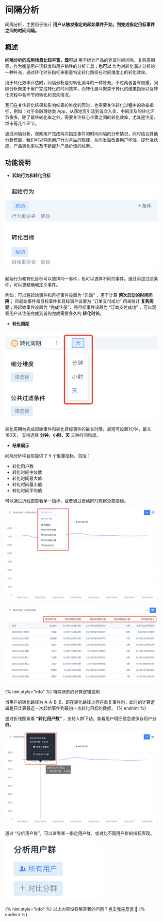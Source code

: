# 间隔分析

间隔分析，主要用于统计 **用户从触发指定的起始事件开始，到完成指定目标事件之间的时间间隔。**

## 概述

**间隔分析的应用场景比较丰富，既可以** 用于统计产品的登录时间间隔、复购周期等，作为衡量用户活跃度和用户黏性的分析工具；**也可以** 作为对转化漏斗分析的一种补充，通过转化时长指标来衡量特定转化路径在时间维度上的转化效率。

用于转化效率评估时，间隔分析是对转化漏斗的一种补充。不过两者各有侧重，间隔分析聚焦于用户完成转化的时间效率，而转化漏斗聚焦于转化的结果指标以及转化流程中各环节的转化和流失情况。

我们在关注转化结果和影响结果的维度的同时，也需要关注转化过程中的效率指标，例如：对于金融理财类 App，从落地页引流到首次入金，中间涉及的转化环节很多，除了最终转化率之外，需要关注核心步骤之间的转化效率，尤其是注册、绑卡等几个环节。

通过间隔分析，观察用户完成两次指定事件的时间间隔的分布情况，同时结合其他分析模型，我们可以洞悉用户行为背后的规律，从而发掘改善用户体验、提升活跃度、产品转化率以及不断提升产品价值的线索。

## 功能说明

* **起始行为和转化目标**

![](../../.gitbook/assets/image%20%28485%29.png)

起始行为和转化目标可以选择同一事件，也可以选择不同的事件。通过添加过滤条件，可以更精确地定义事件。

例如：可以将起始事件和目标事件设置为 “启动” ，用于计算 **两次启动的时间间隔**； 将起始事件和目标事件和目标事件设置为 “订单支付成功” 用来统计 **复购周期**；将起始事件设置为 “完成注册”，将目标事件设置为 “订单支付成功” ，可以观察用户从注册完成到首购完成需要多久的 **转化时长**。

* **转化周期**

![](../../.gitbook/assets/image%20%28484%29.png)

转化周期为完成起始事件和转化目标事件的最长时限，最短可设置1分钟，最长180天， 支持选择 **分钟、小时、天** 三种时间粒度。

* **结果展示**

间隔分析中目前提供了 5 个度量指标，包括： 

* 转化用户数 
* 转化时间中位数 
* 转化时间最大值 
* 转化时间最小值 
* 转化时间平均值

可以通过折线图查看单一指标，或者通过表格同时观察全部指标。

![](../../.gitbook/assets/image%20%28481%29.png)

![](../../.gitbook/assets/image%20%28486%29.png)

{% hint style="info" %}
特殊场景的计算逻辑说明

当用户的转化路径为 A-A-B-B，即在转化路径上存在重复事件时，此时的计算逻辑是只计算最近一次起始事件到最初一次转化目标的数据。
{% endhint %}



通过折线图查看  **“转化用户数”**  ，支持人群下钻，查看用户明细信息或保存用户分群。 

![](../../.gitbook/assets/image%20%28483%29.png)

通过 “分析用户群”，可以查看某一指定用户群，或对比不同用户群的指标表现。

![](../../.gitbook/assets/image%20%28482%29.png)



{% hint style="info" %}
以上内容没有解答我的问题？[点击我来反馈](https://support.qq.com/products/118522/) 🚀
{% endhint %}

